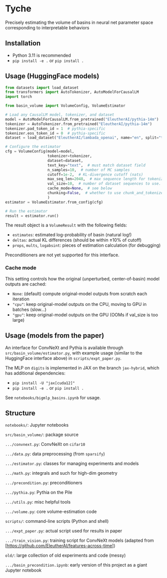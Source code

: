 # Tyche
Precisely estimating the volume of basins in neural net parameter space corresponding to interpretable behaviors


## Installation

* Python 3.11 is recommended
* `pip install -e .` or `pip install .`


## Usage (HuggingFace models)

```python
from datasets import load_dataset
from transformers import AutoTokenizer, AutoModelForCausalLM
import torch

from basin_volume import VolumeConfig, VolumeEstimator

# Load any CausalLM model, tokenizer, and dataset
model = AutoModelForCausalLM.from_pretrained("EleutherAI/pythia-14m")
tokenizer = AutoTokenizer.from_pretrained("EleutherAI/pythia-14m")
tokenizer.pad_token_id = 1  # pythia-specific
tokenizer.eos_token_id = 0  # pythia-specific
dataset = load_dataset("EleutherAI/lambada_openai", name="en", split="test", trust_remote_code=True)

# Configure the estimator
cfg = VolumeConfig(model=model, 
                   tokenizer=tokenizer, 
                   dataset=dataset, 
                   text_key="text",  # must match dataset field
                   n_samples=10,  # number of MC samples
                   cutoff=1e-2,  # KL-divergence cutoff (nats)
                   max_seq_len=2048,  # max sequence length for tokenizer or chunk_and_tokenize
                   val_size=10,  # number of dataset sequences to use. default (None) uses all.
                   cache_mode=None,  # see below
                   chunking=False,  # whether to use chunk_and_tokenize
                   )
estimator = VolumeEstimator.from_config(cfg)

# Run the estimator
result = estimator.run()
```

The result object is a `VolumeResult` with the following fields:

* `estimates`: estimated log-probability of basin (natural log!)
* `deltas`: actual KL differences (should be within ±10% of cutoff)
* `props`, `mults`, `logabsint`: pieces of estimation calculation (for debugging)

Preconditioners are not yet supported for this interface.


### Cache mode

This setting controls how the original (unperturbed, center-of-basin) model outputs are cached:
* `None`: (default) compute original-model outputs from scratch each iteration
* `"cpu"`: keep original-model outputs on the CPU, moving to GPU in batches (slow...)
* `"gpu"`: keep original-model outputs on the GPU (OOMs if val_size is too large)


## Usage (models from the paper)

An interface for ConvNeXt and Pythia is available through `src/basin_volume/estimator.py`, with example usage (similar to the HuggingFace interface above) in `scripts/expt_paper.py`.

The MLP on `digits` is implemented in JAX on the branch `jax-hybrid`, which has additional dependencies:

* `pip install -U "jax[cuda12]"`
* `pip install -e .` or `pip install .`

See `notebooks/bigmlp_basins.ipynb` for usage.


## Structure

`notebooks/`: Jupyter notebooks

`src/basin_volume/`: package source

`.../convnext.py`: ConvNeXt on `cifar10`

`.../data.py`: data preprocessing (from `sparsify`)

`.../estimator.py`: classes for managing experiments and models

`.../math.py`: integrals and such for high-dim geometry

`.../precondition.py`: preconditioners

`.../pythia.py`: Pythia on the Pile

`.../utils.py`: misc helpful tools

`.../volume.py`: core volume-estimation code

`scripts/`: command-line scripts (Python and shell)

`.../expt_paper.py`: actual script used for results in paper

`.../train_vision.py`: training script for ConvNeXt models (adapted from [https://github.com/EleutherAI/features-across-time])

`old/`: large collection of old experiments and code (messy)

`.../basin_precondition.ipynb`: early version of this project as a giant Jupyter notebook
